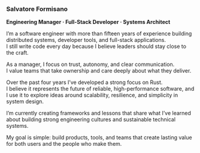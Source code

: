 ### **Salvatore Formisano**  
**Engineering Manager · Full-Stack Developer · Systems Architect**

I’m a software engineer with more than fifteen years of experience building distributed systems, developer tools, and full-stack applications.  
I still write code every day because I believe leaders should stay close to the craft.

As a manager, I focus on trust, autonomy, and clear communication.  
I value teams that take ownership and care deeply about what they deliver.

Over the past four years I’ve developed a strong focus on Rust.  
I believe it represents the future of reliable, high-performance software, and I use it to explore ideas around scalability, resilience, and simplicity in system design.

I’m currently creating frameworks and lessons that share what I’ve learned about building strong engineering cultures and sustainable technical systems.  

My goal is simple: build products, tools, and teams that create lasting value for both users and the people who make them.
